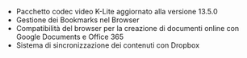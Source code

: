 - Pacchetto codec video K-Lite aggiornato alla versione 13.5.0
- Gestione dei Bookmarks nel Browser
- Compatibilità del browser per la creazione di documenti online con Google Documents e Office 365
- Sistema di sincronizzazione dei contenuti con Dropbox

